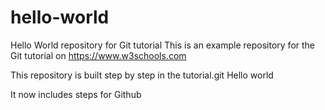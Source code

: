 # hello-world
Hello World repository for Git tutorial
This is an example repository for the Git tutorial on https://www.w3schools.com

This repository is built step by step in the tutorial.git
Hello world

It now includes steps for Github
